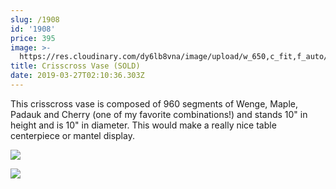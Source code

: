 ```yaml
---
slug: /1908
id: '1908'
price: 395
image: >-
  https://res.cloudinary.com/dy6lb8vna/image/upload/w_650,c_fit,f_auto/v1553652578/GB%20Bowlworks%20Gallery/1908b.jpg
title: Crisscross Vase (SOLD)
date: 2019-03-27T02:10:36.303Z
---
```

This crisscross vase is composed of 960 segments of Wenge, Maple, Padauk and Cherry (one of my favorite combinations!) and stands 10" in height and is 10" in diameter.  This would make a really nice table centerpiece or mantel display.

![](https://res.cloudinary.com/dy6lb8vna/image/upload/w_350,c_fit,f_auto/v1553652820/GB%20Bowlworks%20Gallery/IMG_4167.jpg)

![](https://res.cloudinary.com/dy6lb8vna/image/upload/w_350,c_fit,f_auto/v1/GB%20Bowlworks%20Gallery/IMG_4165.jpg)
